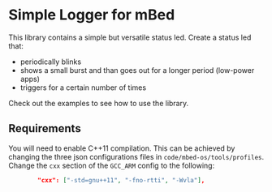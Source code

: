 # Simple Logger for mBed

This library contains a simple but versatile status led. Create a status led that:
* periodically blinks
* shows a small burst and than goes out for a longer period (low-power apps)
* triggers for a certain number of times

Check out the examples to see how to use the library.

## Requirements

You will need to enable C++11 compilation. This can be achieved by changing the three json configurations files in `code/mbed-os/tools/profiles`. Change the `cxx` section of the `GCC_ARM` config to the following:

```json
        "cxx": ["-std=gnu++11", "-fno-rtti", "-Wvla"],
```